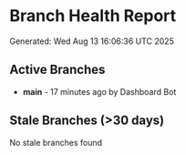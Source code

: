 # Branch Health Report
Generated: Wed Aug 13 16:06:36 UTC 2025

## Active Branches
- **main** - 17 minutes ago by Dashboard Bot

## Stale Branches (>30 days)
No stale branches found
